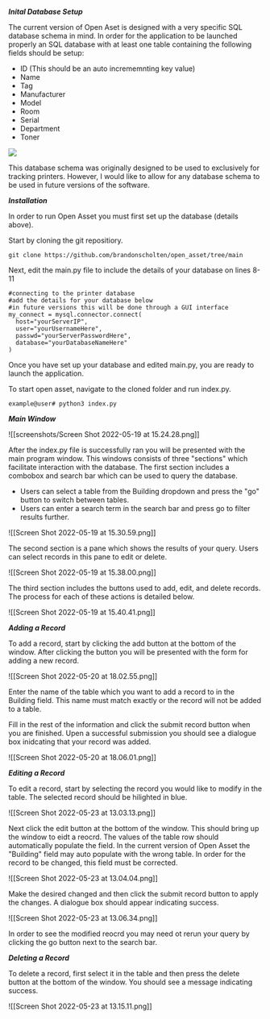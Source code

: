 ***Inital Database Setup***

The current version of Open Aset is designed with a very specific SQL database schema in mind. In order for the application to be launched properly an SQL database with at least one table containing the following fields should be setup:

- ID (This should be an auto incrememnting key value)
- Name
- Tag
- Manufacturer
- Model
- Room
- Serial
- Department 
- Toner

![](https://raw.github.com/brandonscholten/open_asset/blob/main/screenshots/Screen%20Shot%202022-05-19%20at%2015.16.37.png)

This database schema was originally designed to be used to exclusively for tracking printers. However, I would like to allow for any database schema to be used in future versions of the software. 

***Installation***

In order to run Open Asset you must first set up the database (details above).

Start by cloning the git repositiory.

```
git clone https://github.com/brandonscholten/open_asset/tree/main
```

Next, edit the main.py file to include the details of your database on lines 8-11

```
#connecting to the printer database
#add the details for your database below
#in future versions this will be done through a GUI interface
my_connect = mysql.connector.connect(
  host="yourServerIP",
  user="yourUsernameHere",
  passwd="yourServerPasswordHere",
  database="yourDatabaseNameHere"
)
```

Once you have set up your database and edited main.py, you are ready to launch the application.

To start open asset, navigate to the cloned folder and run index.py.

```
example@user# python3 index.py
```

***Main Window***

![[screenshots/Screen Shot 2022-05-19 at 15.24.28.png]]

After the index.py file is successfully ran you will be presented with the main program window. This windows consists of three "sections" which facilitate interaction with the database. The first section includes a combobox and search bar which can be used to query the database. 

- Users can select a table from the Building dropdown and press the "go" button to switch between tables.
- Users can enter a search term in the search bar and press go to filter results further. 

![[Screen Shot 2022-05-19 at 15.30.59.png]]

The second section is a pane which shows the results of your query. Users can select records in this pane to edit or delete. 

![[Screen Shot 2022-05-19 at 15.38.00.png]]

The third section includes the buttons used to add, edit, and delete records. The process for each of these actions is detailed below.

![[Screen Shot 2022-05-19 at 15.40.41.png]]

***Adding a Record***

To add a record, start by clicking the add button at the bottom of the window. After clicking the button you will be presented with the form for adding a new record. 

![[Screen Shot 2022-05-20 at 18.02.55.png]]

Enter the name of the table which you want to add a record to in the Building field. This name must match exactly or the record will not be added to a table. 

Fill in the rest of the information and click the submit record button when you are finished. Upen a successful submission you should see a dialogue box inidcating that your record was added. 

![[Screen Shot 2022-05-20 at 18.06.01.png]]

***Editing a Record***

To edit a record, start by selecting the record you would like to modify in the table. The selected record should be hilighted in blue. 

![[Screen Shot 2022-05-23 at 13.03.13.png]]

Next click the edit button at the bottom of the window. This should bring up the window to eidt a reocrd. The values of the table row should automatically populate the field. In the current version of Open Asset the "Building" field may auto populate with the wrong table. In order for the record to be changed, this field must be corrected. 

![[Screen Shot 2022-05-23 at 13.04.04.png]]

Make the desired changed and then click the submit record button to apply the changes. A dialogue box should appear indicating success. 

![[Screen Shot 2022-05-23 at 13.06.34.png]]

In order to see the modified reocrd you may need ot rerun your query by clicking the go button next to the search bar. 


***Deleting a Record***

To delete a record, first select it in the table and then press the delete button at the bottom of the window. You should see a message indicating success. 

![[Screen Shot 2022-05-23 at 13.15.11.png]]

